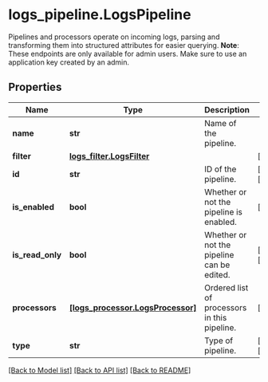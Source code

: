 # logs_pipeline.LogsPipeline

Pipelines and processors operate on incoming logs, parsing and transforming them into structured attributes for easier querying.  **Note**: These endpoints are only available for admin users. Make sure to use an application key created by an admin.
## Properties
Name | Type | Description | Notes
------------ | ------------- | ------------- | -------------
**name** | **str** | Name of the pipeline. | 
**filter** | [**logs_filter.LogsFilter**](LogsFilter.md) |  | [optional] 
**id** | **str** | ID of the pipeline. | [optional] [readonly] 
**is_enabled** | **bool** | Whether or not the pipeline is enabled. | [optional] 
**is_read_only** | **bool** | Whether or not the pipeline can be edited. | [optional] [readonly] 
**processors** | [**[logs_processor.LogsProcessor]**](LogsProcessor.md) | Ordered list of processors in this pipeline. | [optional] 
**type** | **str** | Type of pipeline. | [optional] [readonly] 

[[Back to Model list]](README.md#documentation-for-models) [[Back to API list]](README.md#documentation-for-api-endpoints) [[Back to README]](README.md)


